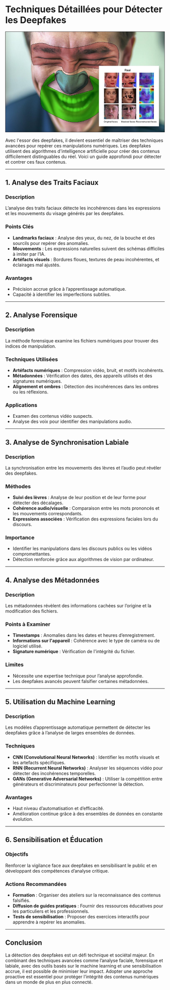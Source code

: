 # Techniques Détaillées pour Détecter les Deepfakes

<div align="center">
  <img src="../components/deepfake.jpg" alt="Illustration de Deepfake" title="Illustration de Deepfake">
</div>

Avec l'essor des deepfakes, il devient essentiel de maîtriser des techniques avancées pour repérer ces manipulations numériques. Les deepfakes utilisent des algorithmes d'intelligence artificielle pour créer des contenus difficilement distinguables du réel. Voici un guide approfondi pour détecter et contrer ces faux contenus.

---

## 1. Analyse des Traits Faciaux

### Description
L’analyse des traits faciaux détecte les incohérences dans les expressions et les mouvements du visage générés par les deepfakes.

### Points Clés
- **Landmarks faciaux** : Analyse des yeux, du nez, de la bouche et des sourcils pour repérer des anomalies.
- **Mouvements** : Les expressions naturelles suivent des schémas difficiles à imiter par l’IA.
- **Artéfacts visuels** : Bordures floues, textures de peau incohérentes, et éclairages mal ajustés.

### Avantages
- Précision accrue grâce à l’apprentissage automatique.
- Capacité à identifier les imperfections subtiles.

---

## 2. Analyse Forensique

### Description
La méthode forensique examine les fichiers numériques pour trouver des indices de manipulation.

### Techniques Utilisées
- **Artéfacts numériques** : Compression vidéo, bruit, et motifs incohérents.
- **Métadonnées** : Vérification des dates, des appareils utilisés et des signatures numériques.
- **Alignement et ombres** : Détection des incohérences dans les ombres ou les réflexions.

### Applications
- Examen des contenus vidéo suspects.
- Analyse des voix pour identifier des manipulations audio.

---

## 3. Analyse de Synchronisation Labiale

### Description
La synchronisation entre les mouvements des lèvres et l’audio peut révéler des deepfakes.

### Méthodes
- **Suivi des lèvres** : Analyse de leur position et de leur forme pour détecter des décalages.
- **Cohérence audio/visuelle** : Comparaison entre les mots prononcés et les mouvements correspondants.
- **Expressions associées** : Vérification des expressions faciales lors du discours.

### Importance
- Identifier les manipulations dans les discours publics ou les vidéos compromettantes.
- Détection renforcée grâce aux algorithmes de vision par ordinateur.

---

## 4. Analyse des Métadonnées

### Description
Les métadonnées révèlent des informations cachées sur l’origine et la modification des fichiers.

### Points à Examiner
- **Timestamps** : Anomalies dans les dates et heures d’enregistrement.
- **Informations sur l'appareil** : Cohérence avec le type de caméra ou de logiciel utilisé.
- **Signature numérique** : Vérification de l'intégrité du fichier.

### Limites
- Nécessite une expertise technique pour l’analyse approfondie.
- Les deepfakes avancés peuvent falsifier certaines métadonnées.

---

## 5. Utilisation du Machine Learning

### Description
Les modèles d’apprentissage automatique permettent de détecter les deepfakes grâce à l’analyse de larges ensembles de données.

### Techniques
- **CNN (Convolutional Neural Networks)** : Identifier les motifs visuels et les artefacts spécifiques.
- **RNN (Recurrent Neural Networks)** : Analyser les séquences vidéo pour détecter des incohérences temporelles.
- **GANs (Generative Adversarial Networks)** : Utiliser la compétition entre générateurs et discriminateurs pour perfectionner la détection.

### Avantages
- Haut niveau d’automatisation et d’efficacité.
- Amélioration continue grâce à des ensembles de données en constante évolution.

---

## 6. Sensibilisation et Éducation

### Objectifs
Renforcer la vigilance face aux deepfakes en sensibilisant le public et en développant des compétences d’analyse critique.

### Actions Recommandées
- **Formation** : Organiser des ateliers sur la reconnaissance des contenus falsifiés.
- **Diffusion de guides pratiques** : Fournir des ressources éducatives pour les particuliers et les professionnels.
- **Tests de sensibilisation** : Proposer des exercices interactifs pour apprendre à repérer les anomalies.

---

## Conclusion

La détection des deepfakes est un défi technique et sociétal majeur. En combinant des techniques avancées comme l’analyse faciale, forensique et labiale, avec des outils basés sur le machine learning et une sensibilisation accrue, il est possible de minimiser leur impact. Adopter une approche proactive est essentiel pour protéger l’intégrité des contenus numériques dans un monde de plus en plus connecté.
